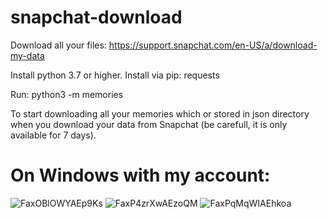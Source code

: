 # snapchat-download
Download all your files: https://support.snapchat.com/en-US/a/download-my-data

Install python 3.7 or higher.
Install via pip: requests

Run:
python3 -m memories

To start downloading all your memories which or stored in json directory when you download your data from Snapchat (be carefull, it is only available for 7 days).


# On Windows with my account:
![FaxOBlOWYAEp9Ks](https://user-images.githubusercontent.com/24639904/185954375-e698ea0a-1b43-4569-837c-3de2d2addfbd.png)
![FaxP4zrXwAEzoQM](https://user-images.githubusercontent.com/24639904/185954381-a7fb6a9d-b391-4797-b857-7a195bc9a786.png)
![FaxPqMqWIAEhkoa](https://user-images.githubusercontent.com/24639904/185954385-42a65a48-f1bf-4933-a7fc-9abbf308b157.png)
